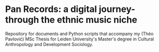 # Pan Records: a digital journey-through the ethnic music niche
Repository for documents and Python scripts that accompany my (Théo Pavlović) MSc Thesis for Leiden University's Master's degree in Cultural Anthropology and Development Sociology.
